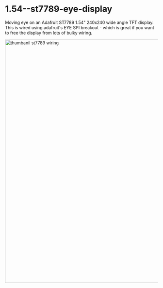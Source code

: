 # 1.54--st7789-eye-display
Moving eye on an Adafruit ST7789 1.54" 240x240 wide angle TFT display.
This is wired using adafruit's EYE SPI breakout - which is great if you want to free the display from lots of bulky wiring.

<img width="800" alt="thumbanil st7789 wiring" src="https://github.com/user-attachments/assets/0052c57d-b42a-4c5c-886f-25b48c872d1e" />
